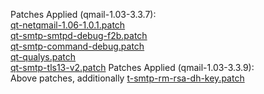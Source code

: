 Patches Applied (qmail-1.03-3.3.7):<br>
<a href="https://github.com/qmtoaster/patches/blob/master/cos8/3.3.1/qt-netqmail-1.06-1.0.1.patch">qt-netqmail-1.06-1.0.1.patch</a><br>
<a href="https://github.com/qmtoaster/patches/blob/master/cos8/3.3.5/qt-smtp-smtpd-debug-f2b.patch">qt-smtp-smtpd-debug-f2b.patch</a><br>
<a href="https://github.com/qmtoaster/patches/blob/master/cos8/3.3.4/qt-smtp-command-debug.patch">qt-smtp-command-debug.patch</a><br>
<a href="https://github.com/qmtoaster/patches/blob/master/cos8/3.3.4/qt-qualys.patch">qt-qualys.patch</a><br>
<a href="https://github.com/qmtoaster/patches/blob/master/cos8/3.3.7/qt-smtp-tls13-v2.patch">qt-smtp-tls13-v2.patch</a>
Patches Applied (qmail-1.03-3.3.9):<br>
Above patches, additionally
<a href="https://github.com/qmtoaster/patches/blob/master/cos8/3.3.9/qt-smtp-rm-rsa-dh-key.patch">t-smtp-rm-rsa-dh-key.patch</a>
